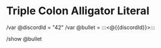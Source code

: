 # Triple Colon Alligator Literal

/var @discordId = "42"
/var @bullet = :::<@{{discordId}}>:::

/show @bullet
